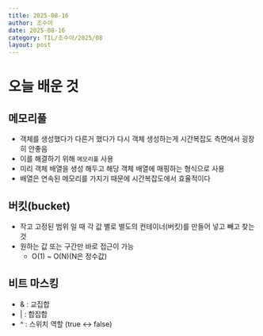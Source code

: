 ```yaml
---
title: 2025-08-16
author: 조수아
date: 2025-08-16
category: TIL/조수아/2025/08
layout: post
---
```


# 오늘 배운 것

## 메모리풀
- 객체를 생성했다가 다른거 했다가 다시 객체 생성하는게 시간복잡도 측면에서 굉장히 안좋음
- 이를 해결하기 위해 `메모리풀` 사용
- 미리 객체 배열을 생성 해두고 해당 객체 배열에 매핑하는 형식으로 사용
- 배열은 연속된 메모리를 가지기 때문에 시간복잡도에서 효율적이다

## 버킷(bucket)
- 작고 고정된 범위 일 때 각 값 별로 별도의 컨테이너(버킷)를 만들어 넣고 빼고 찾는것
- 원하는 값 또는 구간만 바로 접근이 가능 
    - O(1) ~ O(N)(N은 정수값)

## 비트 마스킹
- & : 교집합
- | : 합집합
- ^ : 스위치 역할 (true <-> false)